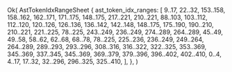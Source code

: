Ok(
    AstTokenIdxRangeSheet {
        ast_token_idx_ranges: [
            9..17,
            22..32,
            153..158,
            158..162,
            162..171,
            171..175,
            148..175,
            217..221,
            210..221,
            88..103,
            103..112,
            112..120,
            120..126,
            126..136,
            136..142,
            142..148,
            148..175,
            175..190,
            190..210,
            210..221,
            221..225,
            78..225,
            243..249,
            236..249,
            274..289,
            264..289,
            45..49,
            49..58,
            58..62,
            62..68,
            68..78,
            78..225,
            225..236,
            236..249,
            249..264,
            264..289,
            289..293,
            293..296,
            308..316,
            316..322,
            322..325,
            353..369,
            345..369,
            337..345,
            345..369,
            369..379,
            379..396,
            396..402,
            402..410,
            0..4,
            4..17,
            17..32,
            32..296,
            296..325,
            325..410,
        ],
    },
)